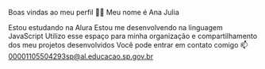 Boas vindas ao meu perfil 💙💙
Meu nome é Ana Julia 

Estou estudando na Alura
Estou me desenvolvendo na linguagem JavaScript
Utilizo esse espaço para minha organização e compartilhamento dos meu projetos desenvolvidos
Você pode entrar em contato comigo 📫
00001105504293sp@al.educacao.sp.gov.br


